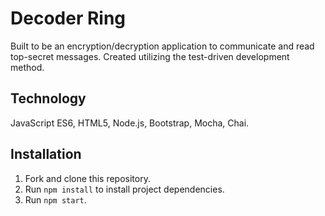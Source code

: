 # Decoder Ring

Built to be an encryption/decryption application to communicate and read top-secret messages.
Created utilizing the test-driven development method.

## Technology

JavaScript ES6, HTML5, Node.js, Bootstrap, Mocha, Chai.

## Installation

1. Fork and clone this repository.
1. Run `npm install` to install project dependencies.
1. Run `npm start`.
